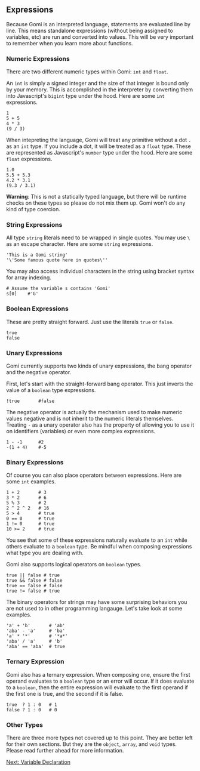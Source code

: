 ## Expressions

Because Gomi is an interpreted language, statements are evaluated line by line. This means standalone expressions (without being assigned to variables, etc) are run and converted into values. This will be very important to remember when you learn more about functions.

### Numeric Expressions

There are two different numeric types within Gomi: `int` and `float`. 

An `int` is simply a signed integer and the size of that integer is bound only by your memory. This is accomplished in the interpreter by converting them into Javascript's `bigint` type under the hood. Here are some `int` expressions.

```
1
5 + 5
4 * 3
(9 / 3)
```

When intepreting the language, Gomi will treat any primitive without a dot `.` as an `int` type. If you include a dot, it will be treated as a `float` type. These are represented as Javascript's `number` type under the hood. Here are some `float` expressions.

```
1.0
5.5 + 5.3
4.2 * 3.1
(9.3 / 3.1)
```

**Warning**: This is not a statically typed language, but there will be runtime checks on these types so please do not mix them up. Gomi won't do any kind of type coercion.

### String Expressions

All type `string` literals need to be wrapped in single quotes. You may use `\` as an escape character. Here are some `string` expressions.

```
'This is a Gomi string'
'\'Some famous quote here in quotes\''
```
You may also access individual characters in the string using bracket syntax for array indexing.

```
# Assume the variable s contains 'Gomi'
s[0]    #'G'
```

### Boolean Expressions

These are pretty straight forward. Just use the literals `true` or `false`.

```
true
false
```
### Unary Expressions

Gomi currently supports two kinds of unary expressions, the bang operator and the negative operator. 

First, let's start with the straight-forward bang operator. This just inverts the value of a `boolean` type expressions.

```
!true       #false
```

The negative operator is actually the mechanism used to make numeric values negative and is not inherit to the numeric literals themselves. Treating `-` as a unary operator also has the property of allowing you to use it on identifiers (variables) or even more complex expressions.

```
1 - -1      #2
-(1 + 4)    #-5
```

### Binary Expressions

Of course you can also place operators between expressions. Here are some `int` examples.

```
1 + 2       # 3
3 * 2       # 6
5 % 3       # 2
2 ^ 2 ^ 2   # 16
5 > 4       # true
0 == 0      # true
1 != 0      # true
10 >= 2     # true
```
You see that some of these expressions naturally evaluate to an `int` while others evaluate to a `boolean` type. Be mindful when composing expressions what type you are dealing with.

Gomi also supports logical operators on `boolean` types.

```
true || false # true
true && false # false
true == false # false
true != false # true
```

The binary operators for strings may have some surprising behaviors you are not used to in other programming langauge. Let's take look at some examples.

```
'a' + 'b'       # 'ab'
'aba' - 'a'     # 'ba'
'a' * '*'       # '*a*'
'aba' / 'a'     # 'b'
'aba' == 'aba'  # true
```

### Ternary Expression

Gomi also has a ternary expression. When composing one, ensure the first operand evaluates to a `boolean` type or an error will occur. If it does evaluate to a `boolean`, then the entire expression will evaluate to the first operand if the first one is true, and the second if it is false.

```
true  ? 1 : 0   # 1
false ? 1 : 0   # 0
```

### Other Types

There are three more types not covered up to this point. They are better left for their own sections. But they are the `object`, `array`, and `void` types. Please read further ahead for more information.

[Next: Variable Declaration](./variable-declaration.md)

